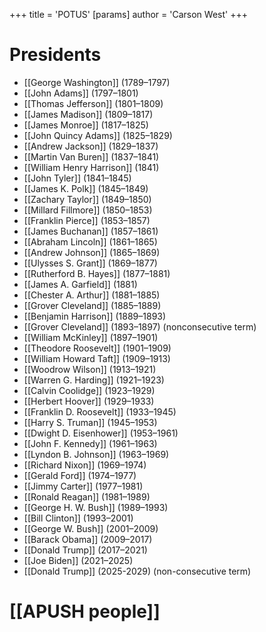 +++
 title = 'POTUS'
[params]
	author = 'Carson West'
+++
# Presidents

- [[George Washington]] (1789–1797)
- [[John Adams]] (1797–1801)
- [[Thomas Jefferson]] (1801–1809)
- [[James Madison]] (1809–1817)
- [[James Monroe]] (1817–1825)
- [[John Quincy Adams]] (1825–1829)
- [[Andrew Jackson]] (1829–1837)
- [[Martin Van Buren]] (1837–1841)
- [[William Henry Harrison]] (1841)
- [[John Tyler]] (1841–1845)
- [[James K. Polk]] (1845–1849)
- [[Zachary Taylor]] (1849–1850)
- [[Millard Fillmore]] (1850–1853)
- [[Franklin Pierce]] (1853–1857)
- [[James Buchanan]] (1857–1861)
- [[Abraham Lincoln]] (1861–1865)
- [[Andrew Johnson]] (1865–1869)
- [[Ulysses S. Grant]] (1869–1877)
- [[Rutherford B. Hayes]] (1877–1881)
- [[James A. Garfield]] (1881)
- [[Chester A. Arthur]] (1881–1885)
- [[Grover Cleveland]] (1885–1889)
- [[Benjamin Harrison]] (1889–1893)
- [[Grover Cleveland]] (1893–1897) (nonconsecutive term)
- [[William McKinley]] (1897–1901)
- [[Theodore Roosevelt]] (1901–1909)
- [[William Howard Taft]] (1909–1913)
- [[Woodrow Wilson]] (1913–1921)
- [[Warren G. Harding]] (1921–1923)
- [[Calvin Coolidge]] (1923–1929)
- [[Herbert Hoover]] (1929–1933)
- [[Franklin D. Roosevelt]] (1933–1945)
- [[Harry S. Truman]] (1945–1953)
- [[Dwight D. Eisenhower]] (1953–1961)
- [[John F. Kennedy]] (1961–1963)
- [[Lyndon B. Johnson]] (1963–1969)
- [[Richard Nixon]] (1969–1974)
- [[Gerald Ford]] (1974–1977)
- [[Jimmy Carter]] (1977–1981)
- [[Ronald Reagan]] (1981–1989)
- [[George H. W. Bush]] (1989–1993)
- [[Bill Clinton]] (1993–2001)
- [[George W. Bush]] (2001–2009)
- [[Barack Obama]] (2009–2017)
- [[Donald Trump]] (2017–2021)
- [[Joe Biden]] (2021–2025)
- [[Donald Trump]] (2025-2029) (non-consecutive term)


# [[APUSH people]]